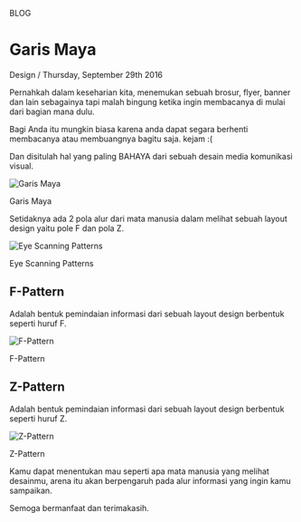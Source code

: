 <p class="type">BLOG</p>

# Garis Maya

<p class="meta">Design  /  Thursday, September 29th 2016</p>

Pernahkah dalam keseharian kita, menemukan sebuah brosur, flyer, banner dan lain sebagainya tapi malah bingung ketika ingin membacanya di mulai dari bagian mana dulu.

Bagi Anda itu mungkin biasa karena anda dapat segara berhenti membacanya atau membuangnya bagitu saja. kejam :(

Dan disitulah hal yang paling BAHAYA dari sebuah desain media komunikasi visual.

![Garis Maya](https://farooq-agent.web.app/assets/images/blog/small/xMRV5sJp_post_image.jpg)

<p class="caption">Garis Maya</p>

Setidaknya ada 2 pola alur dari mata manusia dalam melihat sebuah layout design yaitu pole F dan pola Z.

![Eye Scanning Patterns](../assets/images/blog/details/5-garis-maya/eye-scanning-patterns.jpg)

<p class="caption">Eye Scanning Patterns</p>

## F-Pattern

Adalah bentuk pemindaian informasi dari sebuah layout design berbentuk seperti huruf F.

![F-Pattern](../assets/images/blog/details/5-garis-maya/F-pattern.jpg)

<p class="caption">F-Pattern</p>

## Z-Pattern

Adalah bentuk pemindaian informasi dari sebuah layout design berbentuk seperti huruf Z.

![Z-Pattern](../assets/images/blog/details/5-garis-maya/z-pattern.png)

<p class="caption">Z-Pattern</p>

Kamu dapat menentukan mau seperti apa mata manusia yang melihat desainmu, arena itu akan berpengaruh pada alur informasi yang ingin kamu sampaikan.

Semoga bermanfaat dan terimakasih.
